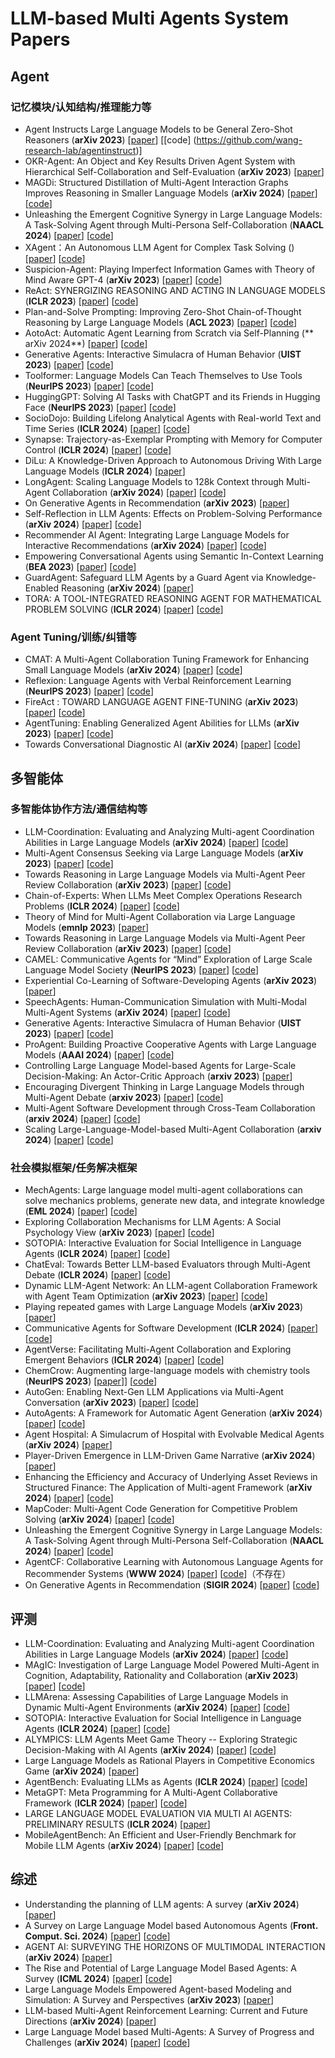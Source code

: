 # LLM-based Multi Agents System Papers

## Agent

### 记忆模块/认知结构/推理能力等

- Agent Instructs Large Language Models to be General Zero-Shot Reasoners (**arXiv 2023**) [[paper](https://arxiv.org/pdf/2310.03710)] [[code] (https://github.com/wang-research-lab/agentinstruct)]
- OKR-Agent: An Object and Key Results Driven Agent System with Hierarchical Self-Collaboration and Self-Evaluation (**arXiv 2023**) [[paper](https://arxiv.org/pdf/2311.16542)] 
- MAGDi: Structured Distillation of Multi-Agent Interaction Graphs Improves Reasoning in Smaller Language Models (**arXiv 2024**) [[paper](https://arxiv.org/pdf/2402.01620)] [[code](https://github.com/dinobby/MAGDi)]
- Unleashing the Emergent Cognitive Synergy in Large Language Models: A Task-Solving Agent through Multi-Persona Self-Collaboration (**NAACL 2024**) [[paper](https://export.arxiv.org/pdf/2307.05300)] [[code](https://github.com/MikeWangWZHL/Solo-Performance-Prompting.git)]
- XAgent：An Autonomous LLM Agent for Complex Task Solving () [[paper](https://blog.x-agent.net/blog/xagent/)] [[code](https://github.com/OpenBMB/XAgent)]
- Suspicion-Agent: Playing Imperfect Information Games with Theory of Mind Aware GPT-4 (**arXiv 2023**) [[paper](https://arxiv.org/pdf/2309.17277)] [[code](https://github.com/CR-Gjx/Suspicion-Agent)]
- ReAct: SYNERGIZING REASONING AND ACTING IN LANGUAGE MODELS (**ICLR 2023**) [[paper](https://arxiv.org/pdf/2210.03629)] [[code](https://github.com/ysymyth/ReAct)]
- Plan-and-Solve Prompting: Improving Zero-Shot Chain-of-Thought Reasoning by Large Language Models  (**ACL 2023**) [[paper](https://arxiv.org/pdf/2305.04091)] [[code](https://github.com/AGI-Edgerunners/Plan-and-Solve-Prompting)]
- AotoAct: Automatic Agent Learning from Scratch via Self-Planning (** arXiv 2024**) [[paper](https://arxiv.org/pdf/2401.05268)] [[code](https://github.com/zjunlp/AutoAct)]
- Generative Agents: Interactive Simulacra of Human Behavior (**UIST 2023**) [[paper](https://dl.acm.org/doi/pdf/10.1145/3586183.3606763)] [[code](https://github.com/joonspk-research/generative_agents)]
- Toolformer: Language Models Can Teach Themselves to Use Tools  (**NeurIPS 2023**) [[paper](https://arxiv.org/pdf/2302.04761)] [[code](https://github.com/conceptofmind/toolformer)]
- HuggingGPT: Solving AI Tasks with ChatGPT and its Friends in Hugging Face  (**NeurIPS 2023**) [[paper](https://proceedings.neurips.cc/paper_files/paper/2023/file/77c33e6a367922d003ff102ffb92b658-Paper-Conference.pdf)] [[code](https://github.com/microsoft/JARVIS)]
- SocioDojo: Building Lifelong Analytical Agents with Real-world Text and Time Series   (**ICLR 2024**) [[paper](https://openreview.net/pdf?id=s9z0HzWJJp)] [[code](https://github.com/chengjunyan1/SocioDojo)]
- Synapse: Trajectory-as-Exemplar Prompting with Memory for Computer Control  (**ICLR 2024**) [[paper](https://arxiv.org/pdf/2306.07863)] [[code](https://github.com/ltzheng/Synapse)]
- DiLu: A Knowledge-Driven Approach to Autonomous Driving With Large Language Models  (**ICLR 2024**) [[paper](https://arxiv.org/pdf/2309.16292)] 
- LongAgent: Scaling Language Models to 128k Context through Multi-Agent Collaboration (**arXiv 2024**) [[paper](https://arxiv.longhoe.net/abs/2402.11550)] [[code](https://github.com/PJLab-ADG/DiLu)]
- On Generative Agents in Recommendation (**arXiv 2023**) [[paper](http://arxiv.org/abs/2310.10108)] 
- Self-Reflection in LLM Agents: Effects on Problem-Solving Performance (**arXiv 2024**) [[paper](http://arxiv.org/abs/2405.06682)] [[code](https://github.com/matthewrenze/self-reflection)]
- Recommender AI Agent: Integrating Large Language Models for Interactive Recommendations (**arXiv 2024**) [[paper](https://arxiv.org/abs/2308.16505)] [[code](https://aka.ms/recagent)]
- Empowering Conversational Agents using Semantic In-Context Learning (**BEA 2023**) [[paper](https://aclanthology.org/2023.bea-1.62/)] [[code](https://sig-edu.org/sharedtask/2023)]
- GuardAgent: Safeguard LLM Agents by a Guard Agent via Knowledge-Enabled Reasoning (**arXiv 2024**) [[paper](http://arxiv.org/abs/2406.09187)]
- TORA: A TOOL-INTEGRATED REASONING AGENT FOR MATHEMATICAL PROBLEM SOLVING (**ICLR 2024**) [[paper](https://arxiv.org/abs/2309.17452)] [[code](https://github.com/microsoft/tora)]
### Agent Tuning/训练/纠错等

- CMAT: A Multi-Agent Collaboration Tuning Framework for Enhancing Small Language Models  (**arXiv 2024**) [[paper](https://arxiv.org/pdf/2404.01663 )] [[code](https://github.com/heimy2000/CMAT)]
- Reflexion: Language Agents with Verbal Reinforcement Learning (**NeurIPS 2023**) [[paper](https://arxiv.org/pdf/2303.11366)] [[code](https://github.com/noahshinn/reflexion)]
- FireAct : TOWARD LANGUAGE AGENT FINE-TUNING  (**arXiv 2023**) [[paper](https://arxiv.org/pdf/2310.05915)] [[code](https://github.com/anchen1011/FireAct)]
- AgentTuning: Enabling Generalized Agent Abilities for LLMs  (**arXiv 2023**) [[paper](https://arxiv.org/pdf/2310.12823)] [[code](https://github.com/THUDM/AgentTuning)]
- Towards Conversational Diagnostic AI  (**arXiv 2024**) [[paper](https://arxiv.org/pdf/2401.05654)] [[code](https://github.com/lucidrains/AMIE-pytorch)]

## 多智能体
### 多智能体协作方法/通信结构等
- LLM-Coordination: Evaluating and Analyzing Multi-agent Coordination Abilities in Large Language Models  (**arXiv 2024**) [[paper](https://arxiv.org/pdf/2310.03903 )] [[code](https://github.com/eric-ai-lab/llm_coordination)]
- Multi-Agent Consensus Seeking via Large Language Models (**arXiv 2023**) [[paper](https://arxiv.org/pdf/2310.20151)] [[code](https://github.com/WestlakeIntelligentRobotics/ConsensusLLM-code)]
- Towards Reasoning in Large Language Models via Multi-Agent Peer Review Collaboration  (**arXiv 2023**) [[paper](https://arxiv.org/pdf/2311.08152)] [[code](https://github.com/HITsz-TMG/Multi-agent-peer-review)]
- Chain-of-Experts: When LLMs Meet Complex Operations Research Problems  (**ICLR 2024**) [[paper](https://openreview.net/pdf?id=HobyL1B9CZ)] [[code](https://github.com/xzymustbexzy/Chain-of-Experts)]
- Theory of Mind for Multi-Agent Collaboration via Large Language Models  (**emnlp 2023**) [[paper](https://aclanthology.org/2023.emnlp-main.13.pdf)] 
- Towards Reasoning in Large Language Models via Multi-Agent Peer Review Collaboration  (**arXiv 2023**) [[paper](https://arxiv.org/pdf/2311.08152)] [[code](https://github.com/HITsz-TMG/Multi-agent-peer-review)]
- CAMEL: Communicative Agents for “Mind” Exploration of Large Scale Language Model Society  (**NeurIPS 2023**) [[paper](https://papers.nips.cc/paper_files/paper/2023/file/a3621ee907def47c1b952ade25c67698-Paper-Conference.pdf)] [[code](https://github.com/camel-ai/camel)]
- Experiential Co-Learning of Software-Developing Agents  (**arXiv 2023**) [[paper](https://arxiv.org/pdf/2312.17025)] 
- SpeechAgents: Human-Communication Simulation with Multi-Modal Multi-Agent Systems  (**arXiv 2024**) [[paper](https://arxiv.org/pdf/2401.03945)] [[code](https://github.com/0nutation/SpeechAgents)]
- Generative Agents: Interactive Simulacra of Human Behavior (**UIST 2023**) [[paper](https://dl.acm.org/doi/pdf/10.1145/3586183.3606763)] [[code](https://github.com/joonspk-research/generative_agents)]
- ProAgent: Building Proactive Cooperative Agents with Large Language Models (**AAAI 2024**) [[paper](https://ojs.aaai.org/index.php/AAAI/article/view/29710)] [[code](https://github.com/PKU-Alignment/ProAgent)]
- Controlling Large Language Model-based Agents for Large-Scale Decision-Making: An Actor-Critic Approach (**arxiv 2023**) [[paper](https://arxiv.org/abs/2311.13884v3)]
- Encouraging Divergent Thinking in Large Language Models through Multi-Agent Debate (**arxiv 2023**) [[paper](https://arxiv.org/abs/2305.19118)] [[code](https://github.com/Skytliang/Multi-Agents-Debate)]
- Multi-Agent Software Development through Cross-Team Collaboration (**arxiv 2024**) [[paper](http://arxiv.org/abs/2406.08979)] [[code](https://github.com/OpenBMB/ChatDev)]
- Scaling Large-Language-Model-based Multi-Agent Collaboration (**arxiv 2024**) [[paper](https://arxiv.org/abs/2406.07155)] [[code](https://github.com/OpenBMB/ChatDev)]

### 社会模拟框架/任务解决框架

- MechAgents: Large language model multi-agent collaborations can solve mechanics problems, generate new data, and integrate knowledge  (**EML 2024**) [[paper](https://arxiv.org/pdf/2311.08166)] [[code](https://github.com/camel-ai/camel)]
- Exploring Collaboration Mechanisms for LLM Agents: A Social Psychology View  (**arXiv 2023**) [[paper](https://arxiv.org/pdf/2310.02124)] [[code](https://github.com/zjunlp/machinesom)]
- SOTOPIA: Interactive Evaluation for Social Intelligence in Language Agents  (**ICLR 2024**) [[paper](https://arxiv.org/pdf/2310.11667)] [[code](https://github.com/sotopia-lab/sotopia)]
- ChatEval: Towards Better LLM-based Evaluators through Multi-Agent Debate (**ICLR 2024**) [[paper](https://arxiv.org/pdf/2308.07201)] [[code](https://github.com/thunlp/ChatEval)]
- Dynamic LLM-Agent Network: An LLM-agent Collaboration Framework with Agent Team Optimization  (**arXiv 2023**) [[paper](https://arxiv.org/pdf/2310.02170)] [[code](https://github.com/SALT-NLP/DyLAN)]
- Playing repeated games with Large Language Models  (**arXiv 2023**) [[paper](https://arxiv.org/pdf/2305.16867)]
- Communicative Agents for Software Development  (**ICLR 2024**) [[paper](https://arxiv.org/pdf/2307.07924)] [[code](https://github.com/OpenBMB/ChatDev)]
- AgentVerse: Facilitating Multi-Agent Collaboration and Exploring Emergent Behaviors (**ICLR 2024**) [[paper](https://arxiv.org/pdf/2308.10848)] [[code](https://github.com/OpenBMB/AgentVerse/)]
- ChemCrow: Augmenting large-language models with chemistry tools  (**NeurIPS 2023**) [[paper](https://arxiv.org/pdf/2304.05376)]] [[code](https://github.com/ur-whitelab/chemcrow-public)]
- AutoGen: Enabling Next-Gen LLM Applications via Multi-Agent Conversation  (**arXiv 2023**) [[paper](https://arxiv.org/pdf/2308.08155)] [[code](https://github.com/qingyun-wu/autogen-eval/tree/main)]
- AutoAgents: A Framework for Automatic Agent Generation (**arXiv 2024**) [[paper](https://arxiv.org/pdf/2309.17288)] [[code](https://github.com/Link-AGI/AutoAgents)]
- Agent Hospital: A Simulacrum of Hospital with Evolvable Medical Agents (**arXiv 2024**) [[paper](https://arxiv.org/abs/2405.02957)] 
- Player-Driven Emergence in LLM-Driven Game Narrative (**arXiv 2024**) [[paper](https://arxiv.org/abs/2404.17027)] 
- Enhancing the Efficiency and Accuracy of Underlying Asset Reviews in Structured Finance: The Application of Multi-agent Framework (**arXiv 2024**) [[paper](http://arxiv.org/abs/2405.04294)] [[code](https://github.com/elricwan/Audit)]
- MapCoder: Multi-Agent Code Generation for Competitive Problem Solving (**arXiv 2024**) [[paper](http://arxiv.org/abs/2405.11403)] [[code](https://github.com/Md-Ashraful-Pramanik/MapCoder)]
- Unleashing the Emergent Cognitive Synergy in Large Language Models: A Task-Solving Agent through Multi-Persona Self-Collaboration (**NAACL 2024**) [[paper](https://arxiv.org/pdf/2307.05300)] [[code](https://github.com/MikeWangWZHL/Solo-Performance-Prompting)]
- AgentCF: Collaborative Learning with Autonomous Language Agents for Recommender Systems (**WWW 2024**) [[paper](https://dl.acm.org/doi/pdf/10.1145/3589334.3645537)] [[code](https://github.com/RUCAIBox/AgentCF)]（不存在）
- On Generative Agents in Recommendation (**SIGIR 2024**) [[paper](https://arxiv.org/pdf/2310.10108)] [[code](https://github.com/LehengTHU/Agent4Rec)]
## 评测
- LLM-Coordination: Evaluating and Analyzing Multi-agent Coordination Abilities in Large Language Models  (**arXiv 2024**) [[paper](https://arxiv.org/pdf/2310.03903 )] [[code](https://github.com/eric-ai-lab/llm_coordination)]
- MAgIC: Investigation of Large Language Model Powered Multi-Agent in Cognition, Adaptability, Rationality and Collaboration  (**arXiv 2023**) [[paper](https://arxiv.org/pdf/2311.08562 )] [[code](https://github.com/cathyxl/MAgIC)]
- LLMArena: Assessing Capabilities of Large Language Models in Dynamic Multi-Agent Environments  (**arXiv 2024**) [[paper](https://arxiv.org/pdf/2402.16499)] [[code](https://github.com/FreedomIntelligence/LLMArena)]
- SOTOPIA: Interactive Evaluation for Social Intelligence in Language Agents  (**ICLR 2024**) [[paper](https://arxiv.org/pdf/2310.11667)] [[code](https://github.com/sotopia-lab/sotopia)]
- ALYMPICS: LLM Agents Meet Game Theory -- Exploring Strategic Decision-Making with AI Agents (**arXiv 2024**) [[paper](https://arxiv.org/pdf/2311.03220)] [[code](https://github.com/microsoft/Alympics)]
- Large Language Models as Rational Players in Competitive Economics Game  (**arXiv 2024**) [[paper](https://openreview.net/pdf?id=NMPLBbjYFq)]
- AgentBench: Evaluating LLMs as Agents (**ICLR 2024**) [[paper](https://arxiv.org/pdf/2308.03688)] [[code](https://github.com/THUDM/AgentBench)]
- MetaGPT: Meta Programming for A Multi-Agent Collaborative Framework  (**ICLR 2024**) [[paper](https://arxiv.org/pdf/2308.00352)] [[code](https://github.com/geekan/MetaGPT)]
- LARGE LANGUAGE MODEL EVALUATION VIA MULTI AI AGENTS: PRELIMINARY RESULTS  (**ICLR 2024**) [[paper](https://arxiv.longhoe.net/abs/2404.01023)]
- MobileAgentBench: An Efficient and User-Friendly Benchmark for Mobile LLM Agents (**arXiv 2024**) [[paper](http://arxiv.org/abs/2406.08184)] [[code](https://MobileAgentBench.github.io)]
## 综述

- Understanding the planning of LLM agents: A survey (**arXiv 2024**) [[paper](https://arxiv.org/pdf/2402.02716)] 
- A Survey on Large Language Model based Autonomous Agents (**Front. Comput. Sci. 2024**) [[paper](https://arxiv.org/pdf/2308.11432)] [[code](https://github.com/Paitesanshi/LLM-Agent-Survey)]
- AGENT AI: SURVEYING THE HORIZONS OF MULTIMODAL INTERACTION (**arXiv 2024**) [[paper](https://arxiv.org/pdf/2401.03568)] 
- The Rise and Potential of Large Language Model Based Agents: A Survey (**ICML 2024**) [[paper](https://arxiv.org/pdf/2309.07864)] [[code](https://github.com/WooooDyy/LLM-Agent-Paper-List)]
- Large Language Models Empowered Agent-based Modeling and Simulation: A Survey and Perspectives (**arXiv 2023**) [[paper](https://arxiv.org/pdf/2312.11970)] 
- LLM-based Multi-Agent Reinforcement Learning: Current and Future Directions (**arXiv 2024**) [[paper](http://arxiv.org/abs/2405.11106)] 
- Large Language Model based Multi-Agents: A Survey of Progress and Challenges (**arXiv 2024**) [[paper](https://arxiv.org/abs/2402.01680)] [[code](https://github.com/taichengguo/LLM_MultiAgents_Survey_Papers)]









